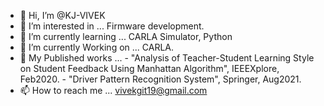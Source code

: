 - 👋 Hi, I’m @KJ-VIVEK
- 👀 I’m interested in ... Firmware development.
- 🌱 I’m currently learning ... CARLA Simulator, Python
- 🌱 I’m currently Working on ... CARLA.
- 👀 My Published works ... 
                    - "Analysis of Teacher-Student Learning Style on Student Feedback Using Manhattan Algorithm", IEEEXplore, Feb2020.
                    - "Driver Pattern Recognition System", Springer, Aug2021.
- 📫 How to reach me ... vivekgit19@gmail.com

<!---
KJ-VIVEK/KJ-VIVEK is a ✨ special ✨ repository because its `README.md` (this file) appears on your GitHub profile.
You can click the Preview link to take a look at your changes.
--->
